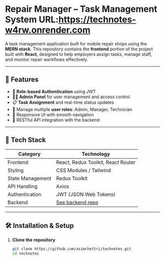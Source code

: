 # Repair Manager – Task Management System URL:https://technotes-w4rw.onrender.com

A task management application built for mobile repair shops using the **MERN stack**. This repository contains the **frontend** portion of the project built with **React**, designed to help employers assign tasks, manage staff, and monitor repair workflows effectively.

---

## 🌟 Features

- 🔐 **Role-based Authentication** using JWT
- 🧑‍🔧 **Admin Panel** for user management and access control
- 📋 **Task Assignment** and real-time status updates
- 👥 Manage multiple **user roles**: Admin, Manager, Technician
- 🧭 Responsive UI with smooth navigation
- 🔄 RESTful API integration with the backend

---

## 🚀 Tech Stack

| Category      | Technology     |
|---------------|----------------|
| Frontend      | React, Redux Toolkit, React Router |
| Styling       | CSS Modules / Tailwind  |
| State Management | Redux Toolkit |
| API Handling  | Axios |
| Authentication| JWT (JSON Web Tokens) |
| Backend       | [See backend repo](#https://github.com/asimchettri/technotes-backend)  |

---

## 🛠️ Installation & Setup

1. **Clone the repository**
   ```bash
   git clone https://github.com/asimchettri/technotes.git
   cd technotes

